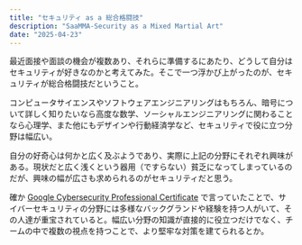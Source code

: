 ```yaml
---
title: "セキュリティ as a 総合格闘技"
description: "SaaMMA-Security as a Mixed Martial Art"
date: "2025-04-23"
---
```


最近面接や面談の機会が複数あり、それらに準備するにあたり、どうして自分はセキュリティが好きなのかと考えてみた。そこで一つ浮かび上がったのが、セキュリティが総合格闘技だということ。

コンピュータサイエンスやソフトウェアエンジニアリングはもちろん、暗号について詳しく知りたいなら高度な数学、ソーシャルエンジニアリングに関わることなら心理学、また他にもデザインや行動経済学など、セキュリティで役に立つ分野は幅広い。

自分の好奇心は何かと広く及ぶようであり、実際に上記の分野にそれぞれ興味がある。現状だと広く浅くという器用（ですらない）貧乏になってしまっているのだが、興味の幅が広さも求められるのがセキュリティだと思う。

確か [Google Cybersecurity Professional Certificate](https://grow.google/certificates/cybersecurity/) で言っていたことで、サイバーセキュリティの分野には多様なバックグランドや経験を持つ人がいて、その人達が重宝されていると。幅広い分野の知識が直接的に役立つだけでなく、チームの中で複数の視点を持つことで、より堅牢な対策を建てられるとか。
